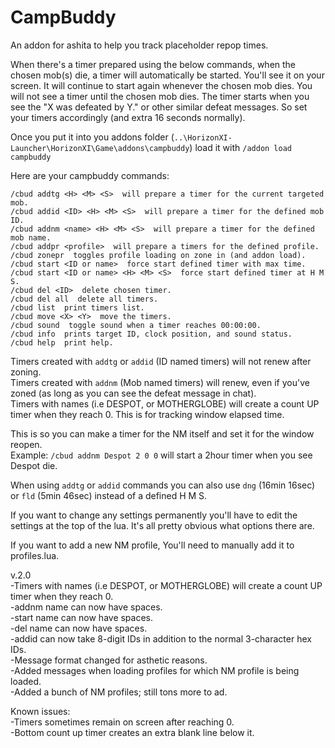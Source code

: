 # CampBuddy
An addon for ashita to help you track placeholder repop times.

When there's a timer prepared using the below commands, when the chosen mob(s) die, a timer will automatically be started. You'll see it on your screen. It will continue to start again whenever the chosen mob dies. You will not see a timer until the chosen mob dies. The timer starts when you see the "X was defeated by Y." or other similar defeat messages. So set your timers accordingly (and extra 16 seconds normally).

Once you put it into you addons folder (`..\HorizonXI-Launcher\HorizonXI\Game\addons\campbuddy`) load it with
`/addon load campbuddy`

Here are your campbuddy commands:

```
/cbud addtg <H> <M> <S>  will prepare a timer for the current targeted mob.
/cbud addid <ID> <H> <M> <S>  will prepare a timer for the defined mob ID.
/cbud addnm <name> <H> <M> <S>  will prepare a timer for the defined mob name.
/cbud addpr <profile>  will prepare a timers for the defined profile.
/cbud zonepr  toggles profile loading on zone in (and addon load).
/cbud start <ID or name>  force start defined timer with max time.
/cbud start <ID or name> <H> <M> <S>  force start defined timer at H M S.
/cbud del <ID>  delete chosen timer.
/cbud del all  delete all timers.
/cbud list  print timers list.
/cbud move <X> <Y>  move the timers.
/cbud sound  toggle sound when a timer reaches 00:00:00.
/cbud info  prints target ID, clock position, and sound status.
/cbud help  print help.
```
Timers created with `addtg` or `addid` (ID named timers) will not renew after zoning.<br />
Timers created with `addnm` (Mob named timers) will renew, even if you've zoned (as long as you can see the defeat message in chat).<br />
Timers with names (i.e DESPOT, or MOTHERGLOBE) will create a count UP timer when they reach 0. This is for tracking window elapsed time.<br />

This is so you can make a timer for the NM itself and set it for the window reopen.<br />
Example: `/cbud addnm Despot 2 0 0` will start a 2hour timer when you see Despot die.

When using `addtg` or `addid` commands you can also use `dng` (16min 16sec) or `fld` (5min 46sec) instead of a defined H M S.

If you want to change any settings permanently you'll have to edit the settings at the top of the lua. It's all pretty obvious what options there are.

If you want to add a new NM profile, You'll need to manually add it to profiles.lua.

v.2.0<br />
 -Timers with names (i.e DESPOT, or MOTHERGLOBE) will create a count UP timer when they reach 0.<br />
 -addnm name can now have spaces.<br />
 -start name can now have spaces.<br />
 -del name can now have spaces.<br />
 -addid can now take 8-digit IDs in addition to the normal 3-character hex IDs.<br />
 -Message format changed for asthetic reasons.<br />
 -Added messages when loading profiles for which NM profile is being loaded.<br />
 -Added a bunch of NM profiles; still tons more to ad.<br />


Known issues:<br />
  -Timers sometimes remain on screen after reaching 0.<br />
  -Bottom count up timer creates an extra blank line below it.
